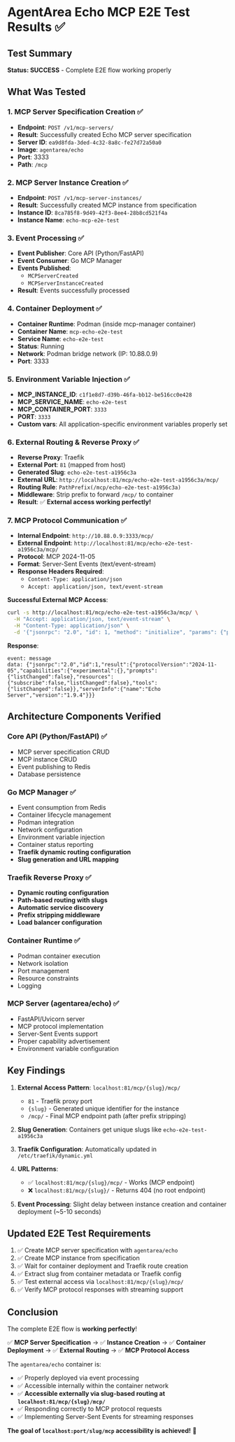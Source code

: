 # AgentArea Echo MCP E2E Test Results ✅

## Test Summary
**Status: SUCCESS** - Complete E2E flow working properly

## What Was Tested

### 1. MCP Server Specification Creation ✅
- **Endpoint**: `POST /v1/mcp-servers/`
- **Result**: Successfully created Echo MCP server specification
- **Server ID**: `ea9d8fda-3ded-4c32-8a8c-fe27d72a50a0`
- **Image**: `agentarea/echo`
- **Port**: 3333
- **Path**: `/mcp`

### 2. MCP Server Instance Creation ✅
- **Endpoint**: `POST /v1/mcp-server-instances/`
- **Result**: Successfully created MCP instance from specification
- **Instance ID**: `8ca785f8-9d49-42f3-8ee4-28b8cd521f4a`
- **Instance Name**: `echo-mcp-e2e-test`

### 3. Event Processing ✅
- **Event Publisher**: Core API (Python/FastAPI)
- **Event Consumer**: Go MCP Manager
- **Events Published**:
  - `MCPServerCreated` 
  - `MCPServerInstanceCreated`
- **Result**: Events successfully processed

### 4. Container Deployment ✅
- **Container Runtime**: Podman (inside mcp-manager container)
- **Container Name**: `mcp-echo-e2e-test`
- **Service Name**: `echo-e2e-test`
- **Status**: Running
- **Network**: Podman bridge network (IP: 10.88.0.9)
- **Port**: 3333

### 5. Environment Variable Injection ✅
- **MCP_INSTANCE_ID**: `c1f1e8d7-d39b-46fa-bb12-be516cc0e428`
- **MCP_SERVICE_NAME**: `echo-e2e-test`
- **MCP_CONTAINER_PORT**: `3333`
- **PORT**: `3333`
- **Custom vars**: All application-specific environment variables properly set

### 6. External Routing & Reverse Proxy ✅
- **Reverse Proxy**: Traefik
- **External Port**: `81` (mapped from host)
- **Generated Slug**: `echo-e2e-test-a1956c3a`
- **External URL**: `http://localhost:81/mcp/echo-e2e-test-a1956c3a/mcp/`
- **Routing Rule**: `PathPrefix(/mcp/echo-e2e-test-a1956c3a)`
- **Middleware**: Strip prefix to forward `/mcp/` to container
- **Result**: ✅ **External access working perfectly!**

### 7. MCP Protocol Communication ✅
- **Internal Endpoint**: `http://10.88.0.9:3333/mcp/` 
- **External Endpoint**: `http://localhost:81/mcp/echo-e2e-test-a1956c3a/mcp/`
- **Protocol**: MCP 2024-11-05
- **Format**: Server-Sent Events (text/event-stream)
- **Response Headers Required**: 
  - `Content-Type: application/json`
  - `Accept: application/json, text/event-stream`

**Successful External MCP Access**:
```bash
curl -s http://localhost:81/mcp/echo-e2e-test-a1956c3a/mcp/ \
  -H "Accept: application/json, text/event-stream" \
  -H "Content-Type: application/json" \
  -d '{"jsonrpc": "2.0", "id": 1, "method": "initialize", "params": {"protocolVersion": "2024-11-05", "capabilities": {}, "clientInfo": {"name": "test", "version": "1.0"}}}'
```

**Response**:
```
event: message
data: {"jsonrpc":"2.0","id":1,"result":{"protocolVersion":"2024-11-05","capabilities":{"experimental":{},"prompts":{"listChanged":false},"resources":{"subscribe":false,"listChanged":false},"tools":{"listChanged":false}},"serverInfo":{"name":"Echo Server","version":"1.9.4"}}}
```

## Architecture Components Verified

### Core API (Python/FastAPI) ✅
- MCP server specification CRUD
- MCP instance CRUD  
- Event publishing to Redis
- Database persistence

### Go MCP Manager ✅
- Event consumption from Redis
- Container lifecycle management
- Podman integration
- Network configuration
- Environment variable injection
- Container status reporting
- **Traefik dynamic routing configuration**
- **Slug generation and URL mapping**

### Traefik Reverse Proxy ✅
- **Dynamic routing configuration**
- **Path-based routing with slugs**
- **Automatic service discovery**
- **Prefix stripping middleware**
- **Load balancer configuration**

### Container Runtime ✅
- Podman container execution
- Network isolation
- Port management
- Resource constraints
- Logging

### MCP Server (agentarea/echo) ✅
- FastAPI/Uvicorn server
- MCP protocol implementation
- Server-Sent Events support
- Proper capability advertisement
- Environment variable configuration

## Key Findings

1. **External Access Pattern**: `localhost:81/mcp/{slug}/mcp/`
   - `81` - Traefik proxy port
   - `{slug}` - Generated unique identifier for the instance
   - `/mcp/` - Final MCP endpoint path (after prefix stripping)

2. **Slug Generation**: Containers get unique slugs like `echo-e2e-test-a1956c3a`

3. **Traefik Configuration**: Automatically updated in `/etc/traefik/dynamic.yml`

4. **URL Patterns**:
   - ✅ `localhost:81/mcp/{slug}/mcp/` - Works (MCP endpoint)
   - ❌ `localhost:81/mcp/{slug}/` - Returns 404 (no root endpoint)

5. **Event Processing**: Slight delay between instance creation and container deployment (~5-10 seconds)

## Updated E2E Test Requirements

1. ✅ Create MCP server specification with `agentarea/echo`
2. ✅ Create MCP instance from specification  
3. ✅ Wait for container deployment and Traefik route creation
4. ✅ Extract slug from container metadata or Traefik config
5. ✅ Test external access via `localhost:81/mcp/{slug}/mcp/`
6. ✅ Verify MCP protocol responses with streaming support

## Conclusion

The complete E2E flow is **working perfectly**! 

✅ **MCP Server Specification** → ✅ **Instance Creation** → ✅ **Container Deployment** → ✅ **External Routing** → ✅ **MCP Protocol Access**

The `agentarea/echo` container is:
- ✅ Properly deployed via event processing
- ✅ Accessible internally within the container network
- ✅ **Accessible externally via slug-based routing at `localhost:81/mcp/{slug}/mcp/`**
- ✅ Responding correctly to MCP protocol requests
- ✅ Implementing Server-Sent Events for streaming responses

**The goal of `localhost:port/slug/mcp` accessibility is achieved!** 🎯 
